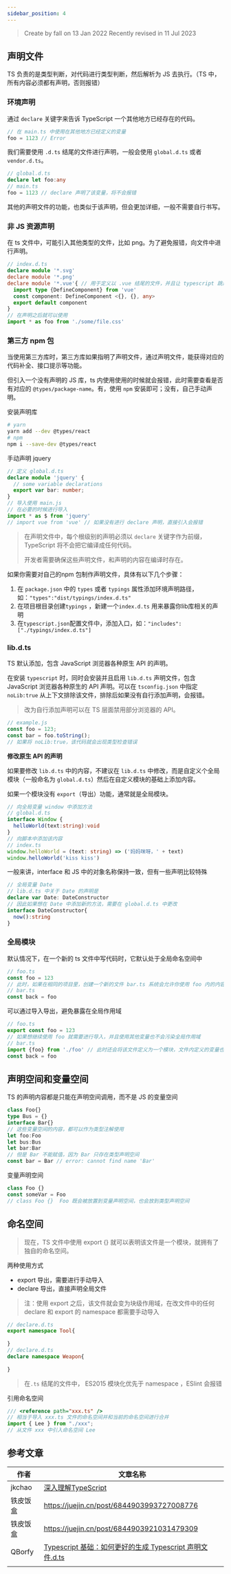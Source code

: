 ```yaml
---
sidebar_position: 4
---
```


> Create by fall on 13 Jan 2022
> Recently revised in 11 Jul 2023

## 声明文件

TS 负责的是类型判断，对代码进行类型判断，然后解析为 JS 去执行。（TS 中，所有内容必须都有声明，否则报错）

### 环境声明

通过 `declare` 关键字来告诉 TypeScript 一个其他地方已经存在的代码。

```ts
// 在 main.ts 中使用在其他地方已经定义的变量
foo = 1123 // Error
```

我们需要使用 `.d.ts` 结尾的文件进行声明，一般会使用 `global.d.ts` 或者 `vendor.d.ts`。

```ts
// global.d.ts
declare let foo:any
// main.ts
foo = 1123 // declare 声明了该变量，将不会报错
```

其他的声明文件的功能，也类似于该声明，但会更加详细，一般不需要自行书写。

### 非 JS 资源声明

在 ts 文件中，可能引入其他类型的文件，比如 png。为了避免报错，向文件中进行声明。

```ts
// index.d.ts
declare module '*.svg'
declare module '*.png'
declare module '*.vue'{ // 用于定义以 .vue 结尾的文件，并且让 typescript 跳过识别
  import type {DefineComponent} from 'vue'
  const component: DefineComponent <{}, {}, any>
  export default component
}
// 在声明之后就可以使用
import * as foo from './some/file.css'
```

### 第三方 npm 包

当使用第三方库时，第三方库如果指明了声明文件，通过声明文件，能获得对应的代码补全、接口提示等功能。

但引入一个没有声明的 JS 库，ts 内使用使用的时候就会报错，此时需要查看是否有对应的 `@types/package-name`。有，使用 `npm` 安装即可；没有，自己手动声明。

安装声明库

```bash
# yarn
yarn add --dev @types/react
# npm
npm i --save-dev @types/react
```

手动声明 jquery

```ts
// 定义 global.d.ts
declare module 'jquery' {
  // some variable declarations
  export var bar: number;
}
// 导入使用 main.js
// 在必要的时候进行导入
import * as $ from 'jquery'
// import vue from 'vue' // 如果没有进行 declare 声明，直接引入会报错
```



> 在声明文件中，每个根级别的声明必须以 `declare` 关键字作为前缀， TypeScript 将不会把它编译成任何代码。
>
> 开发者需要确保这些声明文件，和声明的内容在编译时存在。

如果你需要对自己的npm 包制作声明文件，具体有以下几个步骤：

1. 在 `package.json` 中的 `types` 或者 `typings` 属性添加环境声明路径，如：`"types":"dist/typings/index.d.ts"`
2. 在项目根目录创建`typings` ，新建一个`index.d.ts` 用来暴露你lib库相关的声明
3. 在`typescript.json`配置文件中，添加入口，如：`"includes":["./typings/index.d.ts"]`



### lib.d.ts

TS 默认添加，包含 JavaScript 浏览器各种原生 API 的声明。

在安装 `typescript` 时，同时会安装并且启用 `lib.d.ts` 声明文件，包含 JavaScript 浏览器各种原生的 API 声明。可以在 `tsconfig.json` 中指定 `noLib:true` 从上下文排除该文件，排除后如果没有自行添加声明，会报错。

> 改为自行添加声明可以在 TS 层面禁用部分浏览器的 API。

```ts
// example.js
const foo = 123;
const bar = foo.toString();
// 如果将 noLib:true，该代码就会出现类型检查错误
```

**修改原生 API 的声明**

如果要修改 `lib.d.ts` 中的内容，不建议在 `lib.d.ts` 中修改，而是自定义个全局模块（一般命名为 `global.d.ts`）然后在自定义模块的基础上添加内容。

如果一个模块没有 `export`（导出）功能，通常就是全局模块。

```ts
// 向全局变量 window 中添加方法
// global.d.ts
interface Window {
  helloWorld(text:string):void
}
// 向脚本中添加该内容
// index.ts
window.helloWorld = (text: string) => ('妈妈咪呀，' + text)
window.helloWorld('kiss kiss')
```

一般来讲，interface 和 JS 中的对象名称保持一致，但有一些声明比较特殊

```ts
// 全局变量 Date
// lib.d.ts 中关于 Date 的声明是
declare var Date: DateConstructor
// 因此如果想在 Date 中添加新的方法，需要在 global.d.ts 中更改
interface DateConstructor{
  now():string
}
```

### 全局模块

默认情况下，在一个新的 ts 文件中写代码时，它默认处于全局命名空间中

```ts
// foo.ts
const foo = 123
// 此时，如果在相同的项目里，创建一个新的文件 bar.ts 系统会允许你使用 foo 内的内容
// bar.ts
const back = foo
```

可以通过导入导出，避免暴露在全局作用域

```ts
// foo.ts
export const foo = 123
// 如果想继续使用 foo 就需要进行导入，并且使用其他变量也不会污染全局作用域
// bar.ts
import {foo} from './foo' // 此时还会将该文件定义为一个模块，文件内定义的变量也不会污染全局空间
const back = foo
```

## 声明空间和变量空间

TS 的声明内容都是只能在声明空间调用，而不是 JS 的变量空间

```ts
class Foo{}
type Bus = {}
interface Bar{}
// 这些变量空间的内容，都可以作为类型注解使用
let foo:Foo
let bus:Bus
let bar:Bar
// 但是 Bar 不能赋值，因为 Bar 只存在类型声明空间
const bar = Bar // error: cannot find name 'Bar'
```

变量声明空间

```ts
class Foo {}
const someVar = Foo
// class Foo {}  Foo 既会被放置到变量声明空间，也会放到类型声明空间
```

## 命名空间

> 现在，TS 文件中使用 export {} 就可以表明该文件是一个模块，就拥有了独自的命名空间。

两种使用方式

- export 导出，需要进行手动导入
- declare 导出，直接声明全局文件

> 注：使用 export 之后，该文件就会变为块级作用域，在改文件中的任何 declare 和 export 的 namespace 都需要手动导入

```ts
// declare.d.ts
export namespace Tool{
  
}
// declare.d.ts
declare namespace Weapon{
  
}
```

> 在`.ts` 结尾的文件中， ES2015 模块化优先于 namespace ，ESlint 会报错

引用命名空间

```ts
/// <reference path="xxx.ts" />
// 相当于导入 xxx.ts 文件的命名空间并和当前的命名空间进行合并
import { Lee } from "./xxx";
// 从文件 xxx 中引入命名空间 Lee
```

## 参考文章

| 作者     | 文章名称                                                     |
| -------- | ------------------------------------------------------------ |
| jkchao   | [深入理解TypeScript](https://jkchao.github.io/typescript-book-chinese/) |
| 铁皮饭盒 | https://juejin.cn/post/6844903993727008776                   |
| 铁皮饭盒 | https://juejin.cn/post/6844903921031479309                   |
| QBorfy   | [Typescript 基础：如何更好的生成 Typescript 声明文件.d.ts](https://juejin.cn/post/7216287037207396409) |
|          |                                                              |



